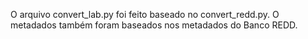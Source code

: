O arquivo convert_lab.py foi feito baseado no convert_redd.py.
O metadados também foram baseados nos metadados do Banco REDD.
